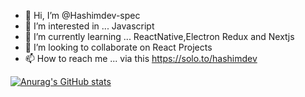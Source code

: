 - 👋 Hi, I’m @Hashimdev-spec
- 👀 I’m interested in ... Javascript
- 🌱 I’m currently learning ... ReactNative,Electron Redux and Nextjs
- 💞️ I’m looking to collaborate on React Projects
- 📫 How to reach me ... via this https://solo.to/hashimdev

[![Anurag's GitHub stats](https://github-readme-stats.vercel.app/api?username=Hashimdev-spec)](https://github.com/Hashimdev-spec/github-readme-stats)
